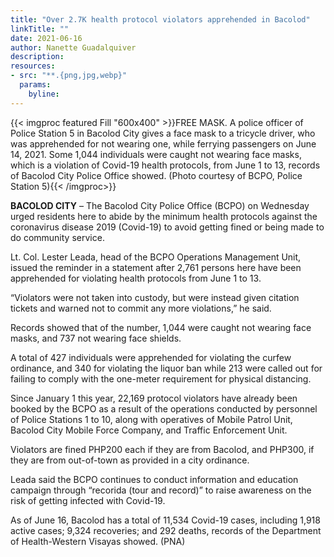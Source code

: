 ```yaml
---
title: "Over 2.7K health protocol violators apprehended in Bacolod"
linkTitle: ""
date: 2021-06-16
author: Nanette Guadalquiver
description:
resources:
- src: "**.{png,jpg,webp}"
  params:
    byline: 
---
```

{{< imgproc featured Fill "600x400" >}}FREE MASK. A police officer of Police Station 5 in Bacolod City gives a face mask to a tricycle driver, who was apprehended for not wearing one, while ferrying passengers on June 14, 2021. Some 1,044 individuals were caught not wearing face masks, which is a violation of Covid-19 health protocols, from June 1 to 13, records of Bacolod City Police Office showed. (Photo courtesy of BCPO, Police Station 5){{< /imgproc>}}

**BACOLOD CITY** –  The Bacolod City Police Office (BCPO) on Wednesday urged residents here to abide by the minimum health protocols against the coronavirus disease 2019 (Covid-19) to avoid getting fined or being made to do community service.

Lt. Col. Lester Leada, head of the BCPO Operations Management Unit, issued the reminder in a statement after 2,761 persons here have been apprehended for violating health protocols from June 1 to 13.

“Violators were not taken into custody, but were instead given citation tickets and warned not to commit any more violations,” he said.

Records showed that of the number, 1,044 were caught not wearing face masks, and 737 not wearing face shields.

A total of 427 individuals were apprehended for violating the curfew ordinance, and 340 for violating the liquor ban while 213 were called out for failing to comply with the one-meter requirement for physical distancing.

Since January 1 this year, 22,169 protocol violators have already been booked by the BCPO as a result of the operations conducted by personnel of Police Stations 1 to 10, along with operatives of Mobile Patrol Unit, Bacolod City Mobile Force Company, and Traffic Enforcement Unit.

Violators are fined PHP200 each if they are from Bacolod, and PHP300, if they are from out-of-town as provided in a city ordinance.

Leada said the BCPO continues to conduct information and education campaign through “recorida (tour and record)” to raise awareness on the risk of getting infected with Covid-19.

As of June 16, Bacolod has a total of 11,534  Covid-19 cases, including 1,918 active cases; 9,324 recoveries; and 292 deaths, records of the Department of Health-Western Visayas showed. (PNA)